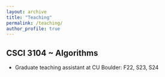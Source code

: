 ```yaml
---
layout: archive
title: "Teaching"
permalink: /teaching/
author_profile: true
---
```


## CSCI 3104 ~ Algorithms
* Graduate teaching assistant at CU Boulder: F22, S23, S24